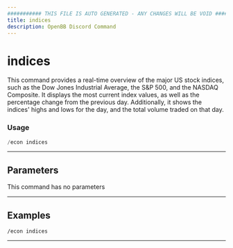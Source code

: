 ```yaml
---
########### THIS FILE IS AUTO GENERATED - ANY CHANGES WILL BE VOID ###########
title: indices
description: OpenBB Discord Command
---
```


# indices

This command provides a real-time overview of the major US stock indices, such as the Dow Jones Industrial Average, the S&P 500, and the NASDAQ Composite. It displays the most current index values, as well as the percentage change from the previous day. Additionally, it shows the indices' highs and lows for the day, and the total volume traded on that day.

### Usage

```python wordwrap
/econ indices
```

---

## Parameters

This command has no parameters



---

## Examples

```
/econ indices
```
---
